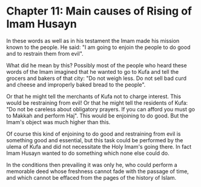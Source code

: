 Chapter 11: Main causes of Rising of Imam Husayn
================================================

In these words as well as in his testament the Imam made his mission
known to the people. He said: "I am going to enjoin the people to do
good and to restrain them from evil".

What did he mean by this? Possibly most of the people who heard these
words of the Imam imagined that he wanted to go to Kufa and tell the
grocers and bakers of that city: "Do not weigh less. Do not sell bad
curd and cheese and improperly baked bread to the people".

Or that he might tell the merchants of Kufa not to charge interest. This
would be restraining from evil! Or that he might tell the residents of
Kufa: "Do not be careless about obligatory prayers. If you can afford
you must go to Makkah and perform Haj". This would be enjoining to do
good. But the Imam's object was much higher than this.

Of course this kind of enjoining to do good and restraining from evil is
something good and essential, but this task could be performed by the
ulema of Kufa and did not necessitate the Holy Imam's going there. In
fact Imam Husayn wanted to do something which none else could do.

In the conditions then prevailing it was only he, who could perform a
memorable deed whose freshness cannot fade with the passage of time, and
which cannot be effaced from the pages of the history of Islam.


